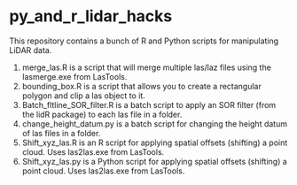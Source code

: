 # py_and_r_lidar_hacks
This repository contains a bunch of R and Python scripts for manipulating LiDAR data.
1. merge_las.R is a script that will merge multiple las/laz files using the lasmerge.exe from LasTools.
2. bounding_box.R is a script that allows you to create a rectangular polygon and clip a las object to it.
3. Batch_fltline_SOR_filter.R is a batch script to apply an SOR filter (from the lidR package) to each las file in a folder.
4. change_height_datum.py is a batch script for changing the height datum of las files in a folder.
5. Shift_xyz_las.R is an R script for applying spatial offsets (shifting) a point cloud. Uses las2las.exe from LasTools.
6. Shift_xyz_las.py is a Python script for applying spatial offsets (shifting) a point cloud. Uses las2las.exe from LasTools.
